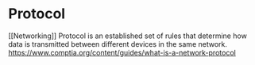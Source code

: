 # Protocol
[[Networking]] Protocol is an established set of rules that determine how data is transmitted between different devices in the same network. https://www.comptia.org/content/guides/what-is-a-network-protocol

